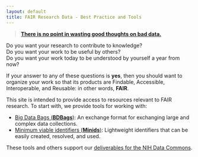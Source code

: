 ```yaml
---
layout: default
title: FAIR Research Data - Best Practice and Tools
---
```


> [**There is no point in wasting good thoughts on bad data.**](https://wellcome.ac.uk/news/sir-john-sulston-and-human-genome-project)


Do you want your research to contribute to knowledge?  
Do you want your work to be useful by others?  
Do you want your work today to be understood by yourself a year from now?

If your answer to any of these questions is **yes**,
then you should want to organize your work so that its products are
Findable, Accessible, Interoperable, and Reusable: in other words, **FAIR**.

This site is intended to provide access to resources relevant to FAIR research.
To start with, we provide tools for working with:

* [Big Data Bags (**BDBags**)](https://github.com/fair-research/bdbag): An exchange format for exchanging large and complex data collections.
* [Minimum viable identifiers (**Minids**)](https://github.com/fair-research/minid): Lightweight identifiers that can be easily created, resolved, and used.

These tools and others support our [deliverables for the NIH Data Commons](deliverables/).

